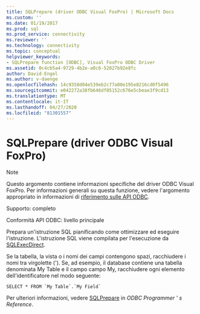 ```yaml
---
title: SQLPrepare (driver ODBC Visual FoxPro) | Microsoft Docs
ms.custom: ''
ms.date: 01/19/2017
ms.prod: sql
ms.prod_service: connectivity
ms.reviewer: ''
ms.technology: connectivity
ms.topic: conceptual
helpviewer_keywords:
- SQLPrepare function [ODBC], Visual FoxPro ODBC Driver
ms.assetid: 0c4cb5a4-9729-4b2e-a0c6-52027b92e8fc
author: David-Engel
ms.author: v-daenge
ms.openlocfilehash: 14c9358d04e539eb2c77a00e195e8216cd0f5496
ms.sourcegitcommit: e042272a38fb646df05152c676e5cbeae3f9cd13
ms.translationtype: MT
ms.contentlocale: it-IT
ms.lasthandoff: 04/27/2020
ms.locfileid: "81301557"
---
```

# <a name="sqlprepare-visual-foxpro-odbc-driver"></a>SQLPrepare (driver ODBC Visual FoxPro)
> [!NOTE]  
>  Questo argomento contiene informazioni specifiche del driver ODBC Visual FoxPro. Per informazioni generali su questa funzione, vedere l'argomento appropriato in informazioni di [riferimento sulle API ODBC](../../odbc/reference/syntax/odbc-api-reference.md).  
  
 Supporto: completo  
  
 Conformità API ODBC: livello principale  
  
 Prepara un'istruzione SQL pianificando come ottimizzare ed eseguire l'istruzione. L'istruzione SQL viene compilata per l'esecuzione da [SQLExecDirect](../../odbc/microsoft/sqlexecdirect-visual-foxpro-odbc-driver.md).  
  
 Se la tabella, la vista o i nomi dei campi contengono spazi, racchiudere i nomi tra virgolette ('). Se, ad esempio, il database contiene una tabella denominata My Table e il campo campo My, racchiudere ogni elemento dell'identificatore nel modo seguente:  
  
```  
SELECT * FROM `My Table`.`My Field`  
```  
  
 Per ulteriori informazioni, vedere [SQLPrepare](../../odbc/reference/syntax/sqlprepare-function.md) in *ODBC Programmer ' s Reference*.
